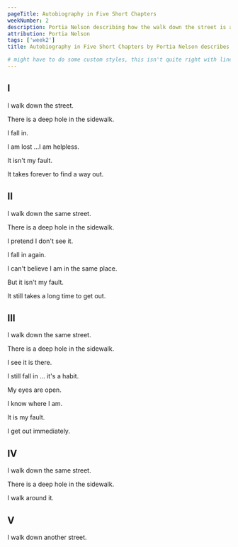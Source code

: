 ```yaml
---
pageTitle: Autobiography in Five Short Chapters
weekNumber: 2
description: Portia Nelson describing how the walk down the street is a fable
attribution: Portia Nelson
tags: ['week2']
title: Autobiography in Five Short Chapters by Portia Nelson describes walking down the street as a fable

# might have to do some custom styles, this isn't quite right with line breaks and centered titles
---
```


## I

I walk down the street.

There is a deep hole in the sidewalk.

I fall in.

I am lost ...I am helpless.

It isn't my fault.

It takes forever to find a way out.

## II

I walk down the same street.

There is a deep hole in the sidewalk.

I pretend I don't see it.

I fall in again.

I can't believe I am in the same place.

But it isn't my fault.

It still takes a long time to get out.

## III

I walk down the same street.

There is a deep hole in the sidewalk.

I see it is there.

I still fall in ... it's a habit.

My eyes are open.

I know where I am.

It is my fault.

I get out immediately.

## IV

I walk down the same street.

There is a deep hole in the sidewalk.

I walk around it.

## V

I walk down another street.